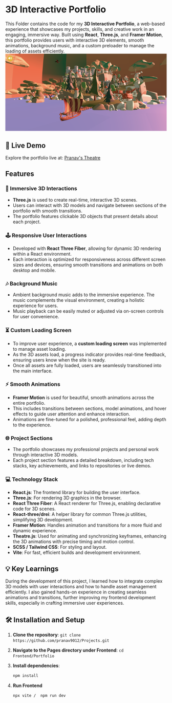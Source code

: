 # 3D Interactive Portfolio

This Folder contains the code for my **3D Interactive Portfolio**, a web-based experience that showcases my projects, skills, and creative work in an engaging, immersive way. Built using **React**, **Three.js**, and **Framer Motion**, this portfolio provides users with interactive 3D elements, smooth animations, background music, and a custom preloader to manage the loading of assets efficiently.
 ![Home](./src/assets/home.png)

## 🚀 Live Demo
Explore the portfolio live at: [Pranav's Theatre](https://heroic-hummingbird-83f3cd.netlify.app/)

## Features

### 🎨 Immersive 3D Interactions
- **Three.js** is used to create real-time, interactive 3D scenes.
- Users can interact with 3D models and navigate between sections of the portfolio with smooth transitions.
- The portfolio features clickable 3D objects that present details about each project.

### 🕹️ Responsive User Interactions
- Developed with **React Three Fiber**, allowing for dynamic 3D rendering within a React environment.
- Each interaction is optimized for responsiveness across different screen sizes and devices, ensuring smooth transitions and animations on both desktop and mobile.

### 🎶 Background Music
- Ambient background music adds to the immersive experience. The music complements the visual environment, creating a holistic experience for users.
- Music playback can be easily muted or adjusted via on-screen controls for user convenience.

### ⏳ Custom Loading Screen
- To improve user experience, a **custom loading screen** was implemented to manage asset loading.
- As the 3D assets load, a progress indicator provides real-time feedback, ensuring users know when the site is ready.
- Once all assets are fully loaded, users are seamlessly transitioned into the main interface.

### ⚡ Smooth Animations
- **Framer Motion** is used for beautiful, smooth animations across the entire portfolio.
- This includes transitions between sections, model animations, and hover effects to guide user attention and enhance interaction.
- Animations are fine-tuned for a polished, professional feel, adding depth to the experience.

### 🌐 Project Sections
- The portfolio showcases my professional projects and personal work through interactive 3D models.
- Each project section features a detailed breakdown, including tech stacks, key achievements, and links to repositories or live demos.

### 💻 Technology Stack
- **React.js**: The frontend library for building the user interface.
- **Three.js**: For rendering 3D graphics in the browser.
- **React Three Fiber**: A React renderer for Three.js, enabling declarative code for 3D scenes.
- **React-three/drei**: A helper library for common Three.js utilities, simplifying 3D development.
- **Framer Motion**: Handles animation and transitions for a more fluid and dynamic experience.
- **Theatre.js**: Used for animating and synchronizing keyframes, enhancing the 3D animations with precise timing and motion control.
- **SCSS / Tailwind CSS**: For styling and layout.
- **Vite**: For fast, efficient builds and development environment.

## 💡 Key Learnings
During the development of this project, I learned how to integrate complex 3D models with user interactions and how to handle asset management efficiently. I also gained hands-on experience in creating seamless animations and transitions, further improving my frontend development skills, especially in crafting immersive user experiences.

## 🛠️ Installation and Setup

1. **Clone the repository**: `git clone https://github.com/pranav9012/Projects.git`
2. **Navigate to the Pages directory under Frontend**: `cd Frontend/Portfolio`
3. **Install dependencies**:
   ```bash
   npm install
   ```
4. **Run Frontend**

   ```bash
   npx vite /  npm run dev
   ```
